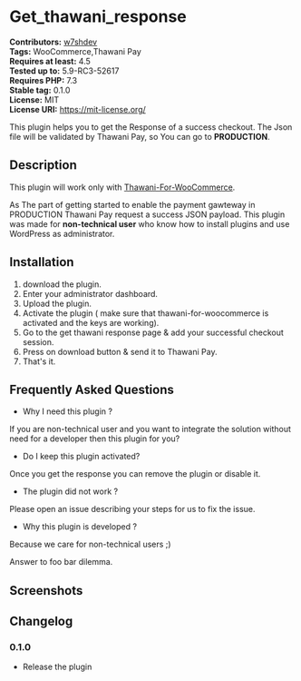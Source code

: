 # Get_thawani_response #
**Contributors:** [w7shdev](https://profiles.wordpress.org/w7shdev/)  
**Tags:** WooCommerce,Thawani Pay  
**Requires at least:** 4.5  
**Tested up to:** 5.9-RC3-52617  
**Requires PHP:** 7.3  
**Stable tag:** 0.1.0  
**License:** MIT  
**License URI:** https://mit-license.org/  

This plugin helps you to get the Response of a success checkout. The Json file will be validated by Thawani Pay, so You can go to **PRODUCTION**.

## Description ##

This plugin will work only with [Thawani-For-WooCommerce](https://github.com/PhazeRoOman/thawani-for-woocommerce).

As The part of getting started to enable the payment gawteway in PRODUCTION Thawani Pay request a success JSON payload.
This plugin was made for **non-technical user** who know how to install plugins and use WordPress as administrator.


## Installation ##

1. download the plugin.
2. Enter your administrator dashboard.
3. Upload the plugin.
4. Activate the plugin ( make sure that thawani-for-woocommerce is activated and the keys are working).
5. Go to the get thawani response page & add your successful checkout session. 
6. Press on download button & send it to Thawani Pay. 
7. That's it. 

## Frequently Asked Questions ##

* Why I need this plugin ?

If you are non-technical user and you want to integrate the solution without need for a developer
then this plugin for you? 

* Do I keep this plugin activated? 

Once you get the response you can remove the plugin or disable it.

* The plugin did not work ? 

Please open an issue describing your steps for us to fix the issue.

* Why this plugin is developed ?

Because we care for non-technical users ;)

Answer to foo bar dilemma.

## Screenshots ##



## Changelog ##

### 0.1.0 ###

* Release the plugin
